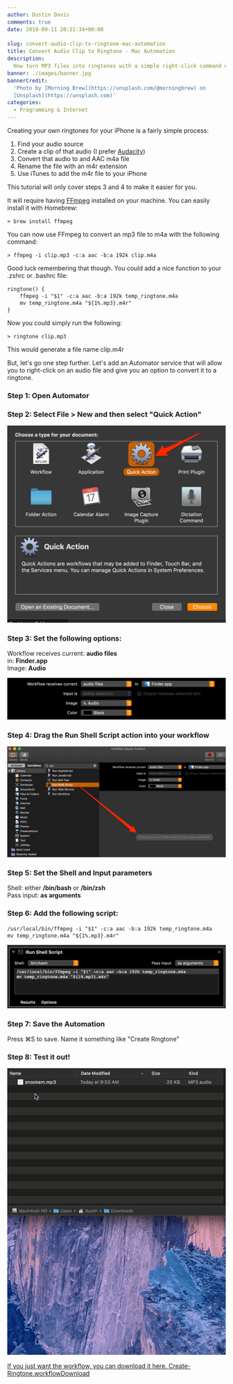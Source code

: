 ```yaml
---
author: Dustin Davis
comments: true
date: 2019-09-11 20:21:34+00:00

slug: convert-audio-clip-to-ringtone-mac-automation
title: Convert Audio Clip to Ringtone - Mac Automation
description:
  How turn MP3 files into ringtones with a simple right-click command on MacOS
banner: ./images/banner.jpg
bannerCredit:
  'Photo by [Morning Brew](https://unsplash.com/@morningbrew) on
  [Unsplash](https://unsplash.com)'
categories:
  - Programming & Internet
---
```


Creating your own ringtones for your iPhone is a fairly simple process:

1. Find your audio source
2. Create a clip of that audio (I prefer
   [Audacity](https://www.audacityteam.org/))
3. Convert that audio to and AAC m4a file
4. Rename the file with an m4r extension
5. Use iTunes to add the m4r file to your iPhone

This tutorial will only cover steps 3 and 4 to make it easier for you.

It will require having [FFmpeg](https://ffmpeg.org/) installed on your machine.
You can easily install it with Homebrew:

    > brew install ffmpeg

You can now use FFmpeg to convert an mp3 file to m4a with the following command:

    > ffmpeg -i clip.mp3 -c:a aac -b:a 192k clip.m4a

Good luck remembering that though. You could add a nice function to your .zshrc
or .bashrc file:

    ringtone() {
        ffmpeg -i "$1" -c:a aac -b:a 192k temp_ringtone.m4a
        mv temp_ringtone.m4a "${1%.mp3}.m4r"
    }

Now you could simply run the following:

    > ringtone clip.mp3

This would generate a file name clip.m4r

But, let's go one step further. Let's add an Automator service that will allow
you to right-click on an audio file and give you an option to convert it to a
ringtone.

### Step 1: Open Automator

### Step 2: Select File > New and then select "Quick Action"

![Step 2 Screenshot](images/Untitled.png)

### Step 3: Set the following options:

Workflow receives current: **audio files**  
in: **Finder.app**  
Image: **Audio**

![Step 3 Screenshot](images/Untitled__Quick_Action_.png)

### Step 4: Drag the Run Shell Script action into your workflow

![](images/Untitled__Quick_Action_-1.png)

### Step 5: Set the Shell and Input parameters

Shell: either **/bin/bash** or **/bin/zsh**  
Pass input: **as arguments**

### Step 6: Add the following script:

    /usr/local/bin/ffmpeg -i "$1" -c:a aac -b:a 192k temp_ringtone.m4a
    mv temp_ringtone.m4a "${1%.mp3}.m4r"

![](images/image.png)

### Step 7: Save the Automation

Press ⌘S to save. Name it something like "Create Ringtone"

### Step 8: Test it out!

![](images/Create-Rington-1.gif)

[If you just want the workflow, you can download it here. Create-Ringtone.workflow](images/Create-Ringtone.workflow.zip)[Download](images/Create-Ringtone.workflow.zip)

